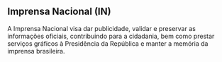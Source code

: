 Imprensa Nacional (IN)
---

A Imprensa Nacional visa dar publicidade, validar e preservar as informações oficiais, contribuindo para a cidadania, bem como prestar serviços gráficos à Presidência da República e manter a memória da imprensa brasileira.

